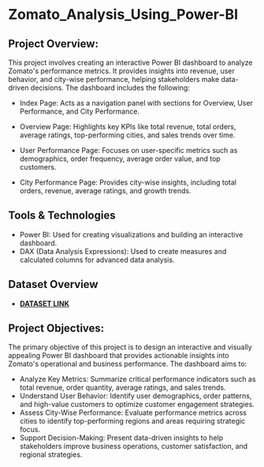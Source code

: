 # Zomato_Analysis_Using_Power-BI

## Project Overview:
This project involves creating an interactive Power BI dashboard to analyze Zomato's performance metrics. It provides insights into revenue, user behavior, and city-wise performance, helping stakeholders make data-driven decisions. The dashboard includes the following:

 * Index Page: Acts as a navigation panel with sections for Overview, User Performance, and City Performance.

 * Overview Page: Highlights key KPIs like total revenue, total orders, average ratings, top-performing cities, and sales 
   trends  over time.

 * User Performance Page: Focuses on user-specific metrics such as demographics, order frequency, average order value, and top customers.
   
 * City Performance Page: Provides city-wise insights, including total orders, revenue, average ratings, and growth trends.

  ## Tools & Technologies
- Power BI: Used for creating visualizations and building an interactive dashboard.
- DAX (Data Analysis Expressions): Used to create measures and calculated columns for advanced data analysis.

 ## Dataset Overview
 
- [**DATASET LINK**](https://github.com/bagdenatasha2001/Zomato_Analysis_Using_Power-BI/tree/main/Dataset)

 ## Project Objectives:
 
 The primary objective of this project is to design an interactive and visually appealing Power BI dashboard that provides actionable insights into Zomato's operational and business performance. The dashboard aims to:

- Analyze Key Metrics: Summarize critical performance indicators such as total revenue, order quantity, average ratings, and sales trends.
- Understand User Behavior: Identify user demographics, order patterns, and high-value customers to optimize customer engagement strategies.
- Assess City-Wise Performance: Evaluate performance metrics across cities to identify top-performing regions and areas requiring strategic focus.
- Support Decision-Making: Present data-driven insights to help stakeholders improve business operations, customer satisfaction, and regional strategies.
